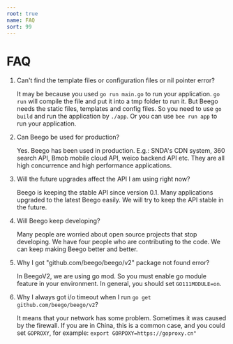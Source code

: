 ```yaml
---
root: true
name: FAQ
sort: 99
---
```


# FAQ

1. Can't find the template files or configuration files or nil pointer error?

    It may be because you used `go run main.go` to run your application. `go run` will compile the file and put it into a tmp folder to run it. But Beego needs the static files, templates and config files. So you need to use `go build` and run the application by `./app`. Or you can use `bee run app` to run your application.

2. Can Beego be used for production?

    Yes. Beego has been used in production. E.g.: SNDA's CDN system, 360 search API, Bmob mobile cloud API, weico backend API etc. They are all high concurrence and high performance applications. 

3. Will the future upgrades affect the API I am using right now?

    Beego is keeping the stable API since version 0.1. Many applications upgraded to the latest Beego easily. We will try to keep the API stable in the future.

4. Will Beego keep developing?

    Many people are worried about open source projects that stop developing. We have four people who are contributing to the code. We can keep making Beego better and better.

5. Why I got "github.com/beego/beego/v2" package not found error?

    In BeegoV2, we are using go mod. So you must enable go module feature in your environment. In general, you should set `GO111MODULE=on`.

6. Why I always got i/o timeout when I run `go get github.com/beego/beego/v2`?

    It means that your network has some problem. Sometimes it was caused by the firewall. If you are in China, this is a common case,
    and you could set `GOPROXY`, for example: `export GORPOXY=https://goproxy.cn"`
